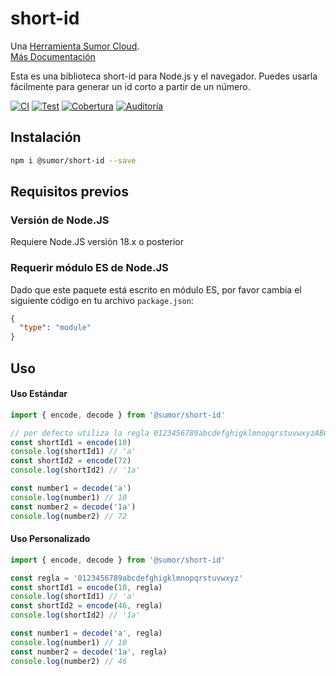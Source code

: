 # short-id

Una [Herramienta Sumor Cloud](https://sumor.cloud).  
[Más Documentación](https://sumor.cloud/short-id)

Esta es una biblioteca short-id para Node.js y el navegador.
Puedes usarla fácilmente para generar un id corto a partir de un número.

[![CI](https://github.com/sumor-cloud/short-id/actions/workflows/ci.yml/badge.svg)](https://github.com/sumor-cloud/short-id/actions/workflows/ci.yml)
[![Test](https://github.com/sumor-cloud/short-id/actions/workflows/ut.yml/badge.svg)](https://github.com/sumor-cloud/short-id/actions/workflows/ut.yml)
[![Cobertura](https://github.com/sumor-cloud/short-id/actions/workflows/coverage.yml/badge.svg)](https://github.com/sumor-cloud/short-id/actions/workflows/coverage.yml)
[![Auditoría](https://github.com/sumor-cloud/short-id/actions/workflows/audit.yml/badge.svg)](https://github.com/sumor-cloud/short-id/actions/workflows/audit.yml)

## Instalación

```bash
npm i @sumor/short-id --save
```

## Requisitos previos

### Versión de Node.JS

Requiere Node.JS versión 18.x o posterior

### Requerir módulo ES de Node.JS

Dado que este paquete está escrito en módulo ES,
por favor cambia el siguiente código en tu archivo `package.json`:

```json
{
  "type": "module"
}
```

## Uso

#### Uso Estándar

```js
import { encode, decode } from '@sumor/short-id'

// por defecto utiliza la regla 0123456789abcdefghigklmnopqrstuvwxyzABCDEFGHIGKLMNOPQRSTUVWXYZ
const shortId1 = encode(10)
console.log(shortId1) // 'a'
const shortId2 = encode(72)
console.log(shortId2) // '1a'

const number1 = decode('a')
console.log(number1) // 10
const number2 = decode('1a')
console.log(number2) // 72
```

#### Uso Personalizado

```js
import { encode, decode } from '@sumor/short-id'

const regla = '0123456789abcdefghigklmnopqrstuvwxyz'
const shortId1 = encode(10, regla)
console.log(shortId1) // 'a'
const shortId2 = encode(46, regla)
console.log(shortId2) // '1a'

const number1 = decode('a', regla)
console.log(number1) // 10
const number2 = decode('1a', regla)
console.log(number2) // 46
```
